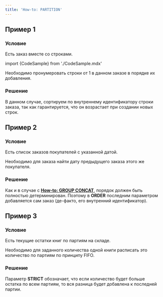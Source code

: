 ```yaml
---
title: 'How-to: PARTITION'
---
```


## Пример 1

### Условие

Есть заказ вместе со строками.

import {CodeSample} from './CodeSample.mdx'

<CodeSample url="https://ru-documentation.lsfusion.org/sample?file=UseCasePartition&block=sample1"/>

Необходимо пронумеровать строки от 1 в данном заказе в порядке их добавления.

### Решение

<CodeSample url="https://ru-documentation.lsfusion.org/sample?file=UseCasePartition&block=solution1"/>

В данном случае, сортируем по внутреннему идентификатору строки заказа, так как гарантируется, что он возрастает при создании новых строк.

## Пример 2

### Условие

Есть список заказов покупателей с указанной датой.

<CodeSample url="https://ru-documentation.lsfusion.org/sample?file=UseCasePartition&block=sample2"/>

Необходимо для заказа найти дату предыдущего заказа этого же покупателя.

### Решение

<CodeSample url="https://ru-documentation.lsfusion.org/sample?file=UseCasePartition&block=solution2"/>

Как и в случае с **[How-to: GROUP CONCAT](How-to_GROUP_CONCAT.md)**, порядок должен быть полностью детерминирован. Поэтому в **ORDER** последним параметром добавляется сам заказ (де-факто, его внутренний идентификатор).

## Пример 3

### Условие

Есть текущие остатки книг по партиям на складе.

<CodeSample url="https://ru-documentation.lsfusion.org/sample?file=UseCasePartition&block=sample3"/>

Необходимо для заданного количества одной книги расписать это количество по партиям по принципу FIFO.

### Решение

<CodeSample url="https://ru-documentation.lsfusion.org/sample?file=UseCasePartition&block=solution3"/>

Параметр **STRICT** обозначает, что если количество будет больше остатка по всем партиям, то вся разница будет добавлена к последней партии.  
  
